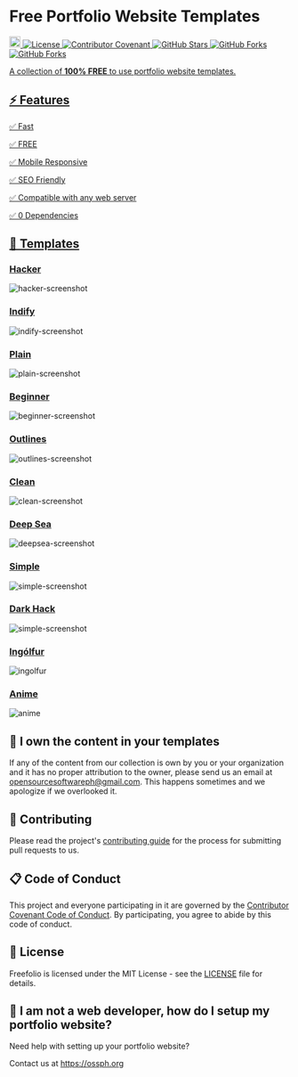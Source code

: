 # Free Portfolio Website Templates

<p>
  <a href="https://github.com/OSSPhilippines/freefolio/blob/main/CONTRIBUTING.md">
    <img src="https://img.shields.io/badge/PRs-welcome-brightgreen.svg?style=flat-square" height="20" alt="PRs Welcome"> 
  <a href="https://github.com/OSSPhilippines/freefolio/blob/main/LICENSE">
    <img alt="License" src="https://img.shields.io/badge/License-MIT-blue.svg?style=flat-square">
  <a href="https://github.com/OSSPhilippines/freefolio/blob/main/CODE_OF_CONDUCT.md">
    <img alt="Contributor Covenant" src="https://img.shields.io/badge/Contributor%20Covenant-v2.0%20adopted-green.svg?style=flat-square">
  <a href="https://github.com/OSSPhilippines/freefolio/stargazers">
    <img alt="GitHub Stars" src="https://badgen.net/github/stars/OSSPhilippines/freefolio/?style=flat-square">
  <a href="https://github.com/OSSPhilippines/freefolio/network">
    <img alt="GitHub Forks" src="https://badgen.net/github/forks/OSSPhilippines/freefolio/?style=flat-square">
  <a href="https://commitizen.github.io/cz-cli/">
    <img alt="GitHub Forks" src="https://img.shields.io/badge/commitizen-friendly-brightgreen.svg?style=flat-square">
</p>

A collection of **100% FREE** to use portfolio website templates.

## ⚡ Features

✅ Fast

✅ FREE

✅ Mobile Responsive

✅ SEO Friendly

✅ Compatible with any web server

✅ 0 Dependencies

## 🎨 Templates

<h3><a href="https://freefolio.web.app/hacker" target="_blank">Hacker</a></h3>
<img src="./images/hacker.png" alt="hacker-screenshot"/>

<h3><a href="https://freefolio.web.app/indify" target="_blank">Indify</a></h3>
<img src="./images/indify.png" alt="indify-screenshot"/>

<h3><a href="https://freefolio.web.app/plain" target="_blank">Plain</a></h3>
<img src="./images/plain.png" alt="plain-screenshot"/>
  
<h3><a href="https://freefolio.web.app/beginner" target="_blank">Beginner</a></h3>
<img src="./images/beginner.png" alt="beginner-screenshot"/>

<h3><a href="https://freefolio.web.app/outlines" target="_blank">Outlines</a></h3>
<img src="./images/outlines.png" alt="outlines-screenshot"/>

<h3><a href="https://freefolio.web.app/clean" target="_blank">Clean</a></h3>
<img src="./images/clean.png" alt="clean-screenshot"/>

<h3><a href="https://freefolio.web.app/deepsea" target="_blank">Deep Sea</a></h3>
<img src="./images/deepsea.png" alt="deepsea-screenshot"/>

<h3><a href="https://freefolio.web.app/simple" target="_blank">Simple</a></h3>
<img src="./images/simple.PNG" alt="simple-screenshot"/>

<h3><a href="https://freefolio.web.app/dark-hack" target="_blank">Dark Hack</a></h3>
<img src="./images/dark-hack.png" alt="simple-screenshot"/>

<h3><a href="https://freefolio.web.app/ingolfur" target="_blank">Ingólfur</a></h3>
<img src="./images/ingolfur.png" alt="ingolfur"/>

<h3><a href="https://freefolio.web.app/anime" target="_blank">Anime</a></h3>
<img src="./images/anime.png" alt="anime"/>

## 😤 I own the content in your templates

If any of the content from our collection is own by you or your organization and it has no proper attribution to the owner, please send us an email at opensourcesoftwareph@gmail.com. This happens sometimes and we apologize if we overlooked it.

## 🎯 Contributing

Please read the project's [contributing guide](./CONTRIBUTING.md) for the process for submitting pull requests to us.

## 📋 Code of Conduct

This project and everyone participating in it are governed by the [Contributor Covenant Code of Conduct](./CODE_OF_CONDUCT.md). By participating, you agree to abide by this code of conduct.

## 📃 License

Freefolio is licensed under the MIT License - see the [LICENSE](LICENSE) file for details.

## 🤔 I am not a web developer, how do I setup my portfolio website?

Need help with setting up your portfolio website?

Contact us at https://ossph.org
